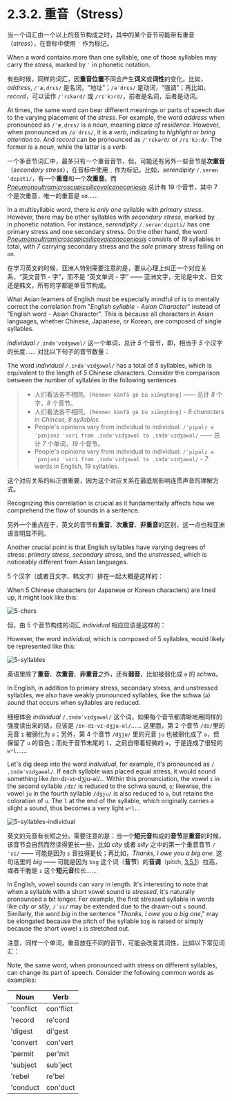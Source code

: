 # 2.3.2. 重音（Stress）

当一个词汇由一个以上的音节构成之时，其中的某个音节可能带有重音（*stress*），在音标中使用 `ˈ` 作为标记。

When a word contains more than one syllable, one of those syllables may carry the *stress*, marked by `ˈ` in phonetic notation.

有些时候，同样的词汇，因**重音位置**不同会产生**词义**或**词性**的变化。比如，*address*, `/ˈæˌdrɛs/` 是名词，“地址”；`/əˈdrɛs/` 是动词，“强调”；再比如，*record*，可以读作 `/ˈrɛkərd/` 或 `/rɪˈkɔrd/`，前者是名词，后者是动词。

At times, the same word can bear different meanings or parts of speech due to the varying placement of the *stress*. For example, the word *address* when pronounced as `/ˈæˌdrɛs/` is a *noun*, meaning *place of residence*. However, when pronounced as `/əˈdrɛs/`, it is a *verb*, indicating to *highlight* or *bring attention to*. And *record* can be pronounced as `/ˈrɛkərd/` or `/rɪˈkɔːd/`. The former is a *noun*, while the latter is a *verb*.

一个多音节词汇中，最多只有一个重音音节，但，可能还有另外一些音节是**次重音**（*secondary stress*），在音标中使用 `ˌ` 作为标记。比如，*serendipity* `/ˌserənˈdɪpɪti/`，有一个**重音**和一个**次重音**。而 *[Pneumonoultramicroscopicsilicovolcanoconiosis](https://en.wikipedia.org/wiki/Pneumonoultramicroscopicsilicovolcanoconiosis)* 总计有 19 个音节，其中 7 个是次重音，唯一的重音是 `oʊ`……

In a multisyllabic word, there is *only one* syllable with *primary stress*. However, there may be other syllables with *secondary stress*, marked by `ˌ` in phonetic notation. For instance, *serendipity* `/ˌserənˈdɪpɪti/` has one primary stress and one secondary stress. On the other hand, the word *[Pneumonoultramicroscopicsilicovolcanoconiosis](https://en.wikipedia.org/wiki/Pneumonoultramicroscopicsilicovolcanoconiosis)* consists of *19* syllables in total, with *7* carrying secondary stress and the *sole* primary stress falling on `oʊ`.

在学习英文的时候，亚洲人特别需要注意的是，要从心理上纠正一个对应关系，“英文音节 - 字”，而不是 “英文单词 - 字” —— 亚洲文字，无论是中文、日文还是韩文，所有的字都是单音节构成。

What Asian learners of English must be especially mindful of is to mentally correct the correlation from "*English syllable - Asian Character*" instead of "English word - Asian Character". This is because all characters in Asian languages, whether Chinese, Japanese, or Korean, are composed of single syllables.

*individual* `/ˌɪndəˈvɪdʒəwəl/` 这一个单词，总计 *5* 个音节，即，相当于 *5* 个汉字的长度…… 对比以下句子的音节数量：

The word *individual* `/ˌɪndəˈvɪdʒəwəl/` has a total of *5* syllables, which is equivalent to the length of *5* Chinese characters. Consider the comparison between the number of syllables in the following sentences

> * 人们看法各不相同。`[Rénmen kànfǎ gè bù xiāngtóng]` —— 总计 *8* 个字，*8* 个音节。
> * 人们看法各不相同。`[Rénmen kànfǎ gè bù xiāngtóng]` - *8 characters in Chinese, 8 syllables*.
> * People's opinions vary from individual to individual. `/ˈpipəlz əˈpɪnjənz ˈvɛri frəm ˌɪndəˈvɪdʒəwəl tə ˌɪndəˈvɪdʒəwəl/` —— 总计 *7* 个单词，*19* 个音节。
> * People's opinions vary from individual to individual. `/ˈpipəlz əˈpɪnjənz ˈvɛri frəm ˌɪndəˈvɪdʒəwəl tə ˌɪndəˈvɪdʒəwəl/` - *7* words in English, *19* syllables.

这个对应关系的纠正很重要，因为这个对应关系在最底层影响连贯声音的理解方式。

Recognizing this correlation is crucial as it fundamentally affects how we comprehend the flow of sounds in a sentence.

另外一个重点在于，英文的音节有**重音**、**次重音**、**非重音**的区别，这一点也和亚洲语言明显不同。

Another crucial point is that English syllables have varying degrees of stress: *primary stress*, *secondary stress*, and the *unstressed*, which is noticeably different from Asian languages.

5 个汉字（或者日文字、韩文字）排在一起大概是这样的：

When 5 Chinese characters (or Japanese or Korean characters) are lined up, it might look like this:

![5-chars](/images/5-chars.svg)

但，由 5 个音节构成的词汇 *individual* 相应应该是这样的：

However, the word *individual*, which is composed of 5 syllables, would likely be represented like this:

![5-syllables](/images/5-syllables.svg)

英语里除了**重音**、**次重音**、**非重音**之外，还有**弱音**，比如被弱化成 `ə` 的 *schwa*。

In English, in addition to primary stress, secondary stress, and unstressed syllables, we also have weakly pronounced syllables, like the schwa (`ə`) sound that occurs when syllables are reduced.

细细体会 *individual* `/ˌɪndəˈvɪdʒəwəl/` 这个词，如果每个音节都清晰地用同样的强度读出来的话，应该是 `/ɪn-dɪ-vɪ-dʒju-əl/`…… 这里面，第 2 个音节 `/dɪ/`里的元音 `ɪ` 被弱化为 `ə`；另外，第 4 个音节 `/dʒju/` 里的元音 `ju` 也被弱化成了 `ə`，但保留了 `u` 的音色；而处于音节末尾的 `l`，之前自带着轻微的 `ə`，于是连成了很轻的 `wᵊl`……

Let's dig deep into the word *individual*, for example, it's pronounced as `/ˌɪndəˈvɪdʒəwəl/`. If each syllable was placed equal stress, it would sound something like /ɪn-dɪ-vɪ-dʒju-əl/... Within this pronunciation, the vowel `ɪ` in the second syllable `/dɪ/` is reduced to the schwa sound, `ə`; likewise, the vowel `ju` in the fourth syllable `/dʒju/` is also reduced to `ə`, but retains the coloration of `u`. The `l` at the end of the syllable, which originally carries a slight `ə` sound, thus becomes a very light `wᵊl`...

![5-syllables-individual](/images/5-syllables-individual.svg)

英文的元音有长短之分。需要注意的是：当一个**短元音**构成的**音节**是**重音**的时候，该音节会自然而然读得更长一些，比如 *city* 或者 *silly* 之中的第一个重音音节 `/ˈsɪ/` —— 可能是因为 `s` 音拉得更长；再比如，*Thanks, I owe you a big one.* 这句话里的 *big* —— 可能是因为 `bɪg` 这个词（**音节**）的**音调**（pitch, [3.5.1](3.5.1-pitch)）拉高，或者干脆是 `ɪ` 这个**短元音**拉长……

In English, vowel sounds can vary in length. It's interesting to note that when a syllable with a short vowel sound is *stressed*, it's naturally pronounced a bit longer. For example, the first stressed syllable in words like *city* or *silly*, `/ˈsɪ/` may be extended due to the drawn-out `s` sound. Similarly, the word *big* in the sentence "*Thanks, I owe you a big one*," may be elongated because the pitch of the syllable `bɪg` is raised or simply because the short vowel `ɪ` is stretched out.

注意，同样一个单词，重音放在不同的音节，可能会改变其词性，比如以下常见词汇：

Note, the same word, when pronounced with stress on different syllables, can change its part of speech. Consider the following common words as examples:

| Noun | Verb |
| ---- | ---- |
| 'conflict| con'flict |
| 'record| re'cord |
| 'digest| di'gest |
| 'convert| con'vert |
| 'permit| per'mit |
| 'subject| sub'ject |
| 'rebel| re'bel |
| 'conduct| con'duct |

